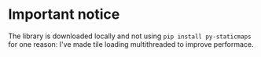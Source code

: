 # Important notice

The library is downloaded locally and not using `pip install py-staticmaps` for one reason: I've made tile loading
multithreaded to improve performace.